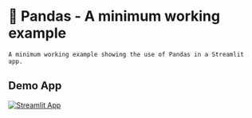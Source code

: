 # 🐼 Pandas - A minimum working example
```
A minimum working example showing the use of Pandas in a Streamlit app.
```

## Demo App

[![Streamlit App](https://static.streamlit.io/badges/streamlit_badge_black_white.svg)](https://dataprofessor-st-pandas-example-1-streamlit-app-ho581p.streamlit.app/)

